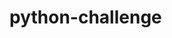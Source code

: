 # python-challenge
<!-- PyBank Memos
PyBank will analyze the financial records of a csv with "Date" and "Profit/Losses" columns
The Python script will analyzes the records to calculate each of the following:

The total number of months included in the dataset
The net total amount of "Profit/Losses" over the entire period
The changes in "Profit/Losses" over the entire period, and then the average of those changes
The greatest increase in profits (date and amount) over the entire period
The greatest decrease in profits (date and amount) over the entire period

---------------------

PyPoll Memos
PyPoll will analyze the voting and poll records of a csv with "Voter ID", "County", and "Candidate" columns
The Python script will analyzes the records to calculate each of the following:

The total number of votes cast
A complete list of candidates who received votes
The percentage of votes each candidate won
The total number of votes each candidate won
The winner of the election based on popular vote. -->